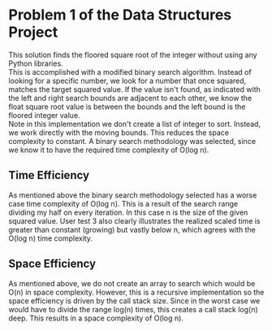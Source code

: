 # Problem 1 of the Data Structures Project
This solution finds the floored square root of the integer without using any Python libraries.    
This is accomplished with a modified binary search algorithm. Instead of looking for a specific number, we look for a 
number that once squared, matches the target squared value. If the value isn't found, as indicated with the left and 
right search bounds are adjacent to each other, we know the float square root value is between the bounds and the left 
bound is the floored integer value.    
Note in this implementation we don't create a list of integer to sort. Instead, we work directly with the moving bounds.
This reduces the space complexity to constant.  A binary search methodology was selected, since we know it to have the 
required time complexity of O(log n).

## Time Efficiency
As mentioned above the binary search methodology selected has a worse case time complexity of O(log n). This is a result 
of the search range dividing my half on every iteration.  In this case n is the size of the given squared value.
User test 3 also clearly illustrates the realized scaled time is greater than constant (growing) but vastly below n, 
which agrees with the O(log n) time complexity.

## Space Efficiency
As mentioned above, we do not create an array to search which would be O(n) in space complexity. However, this is a 
recursive implementation so the space efficiency is driven by the call stack size. Since in the worst case we would have 
to divide the range log(n) times, this creates a call stack log(n) deep.  This results in a space complexity of 
O(log n).   